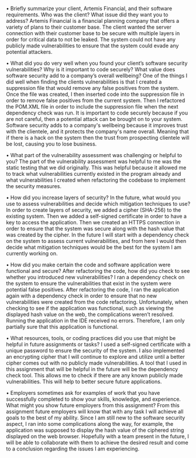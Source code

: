 •	Briefly summarize your client, Artemis Financial, and their software requirements. Who was the client? What issue did they want you to address?
Artemis Financial is a financial planning company that offers a variety of plans to their customer base.  The client wanted the server connection with their customer base to be secure with multiple layers in order for critical data to not be leaked. The system could not have any publicly made vulnerabilities to ensure that the system could evade any potential attackers.

•	What did you do very well when you found your client’s software security vulnerabilities? Why is it important to code securely? What value does software security add to a company’s overall wellbeing?
One of the things I did well when finding the clients vulnerabilities is that I created a suppression file that would remove any false positives from the system. Once the file was created, I then inserted code into the suppression file in order to remove false positives from the current system. Then I refactored the POM.XML file in order to include the suppression file when the next dependency check was run. It is important to code securely because if you are not careful, then a potential attack can be brought on to your system. Software security adds to a company's wellbeing because it improves trust with the clientele, and it protects the company's name overall. Meaning that if there is a hack on the system then the trust from prospecting clientele will be lost, causing you to lose business. 

•	What part of the vulnerability assessment was challenging or helpful to you?
The part of the vulnerability assessment was helpful to me was the static testing that we did originally. This was helpful because it allowed me to track what vulnerabilities currently existed in the program already and what vulnerabilities I created when refactoring the codebase to implement the security measures. 

•	How did you increase layers of security? In the future, what would you use to assess vulnerabilities and decide which mitigation techniques to use?
In order to create layers of security, we added a cipher (SHA-256) to the existing system. Then we added a self-signed certificate in order to have a key to access the application. Then we created an HTTPS connection in order to ensure that the system was secure along with the hash value that was created by the cipher.  In the future I will start with a dependency check on the system to assess current vulnerabilities, and from here I would then decide what mitigation techniques would be the best for the system I am currently working on. 

•	How did you make certain the code and software application were functional and secure? After refactoring the code, how did you check to see whether you introduced new vulnerabilities?
I ran a dependency check on the system to ensure the vulnerabilities that exist in the system were potential false positives. After refactoring the code, I ran the application again with a dependency check in order to ensure that no new vulnerabilities were created from the code refactoring. Unfortunately, when checking to see if the application was functional, such as viewing the displayed hash value on the web, the complications weren’t resolved. Running the application in the IDE received no errors. Therefore, I am only partially sure that this application is functional. 

•	What resources, tools, or coding practices did you use that might be helpful in future assignments or tasks?
I used a self-signed certificate with a unique password to ensure the security of the system. I also implemented an encrypting cipher that I will continue to explore and utilize until a better cipher comes out with no publicly made vulnerabilities. A tool that I used in this assignment that will be helpful in the future will be the dependency check tool. This allows me to check if there are any known publicly made vulnerabilities. This will help to better secure future applications. 

•	Employers sometimes ask for examples of work that you have successfully completed to show your skills, knowledge, and experience. What might you show future employers from this assignment?
From this assignment future employers will know that with any task I will achieve all goals to the best of my ability. Since I am still new to the software security aspect, I ran into some complications along the way, for example, the application was supposed to display the hash value of the ciphered string displayed on the web browser. Hopefully with a team present in the future, I will be able to collaborate with them to achieve the desired result and come to a conclusion regarding the issues I am experiencing. 
